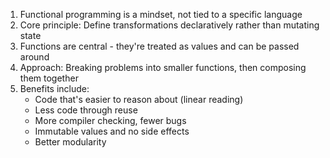 1. Functional programming is a mindset, not tied to a specific language
2. Core principle: Define transformations declaratively rather than mutating state
3. Functions are central - they're treated as values and can be passed around
4. Approach: Breaking problems into smaller functions, then composing them together
5. Benefits include:
   - Code that's easier to reason about (linear reading)
   - Less code through reuse
   - More compiler checking, fewer bugs
   - Immutable values and no side effects
   - Better modularity
